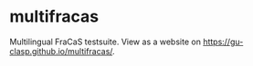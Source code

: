 # multifracas

Multilingual FraCaS testsuite.  View as a website on
https://gu-clasp.github.io/multifracas/.


